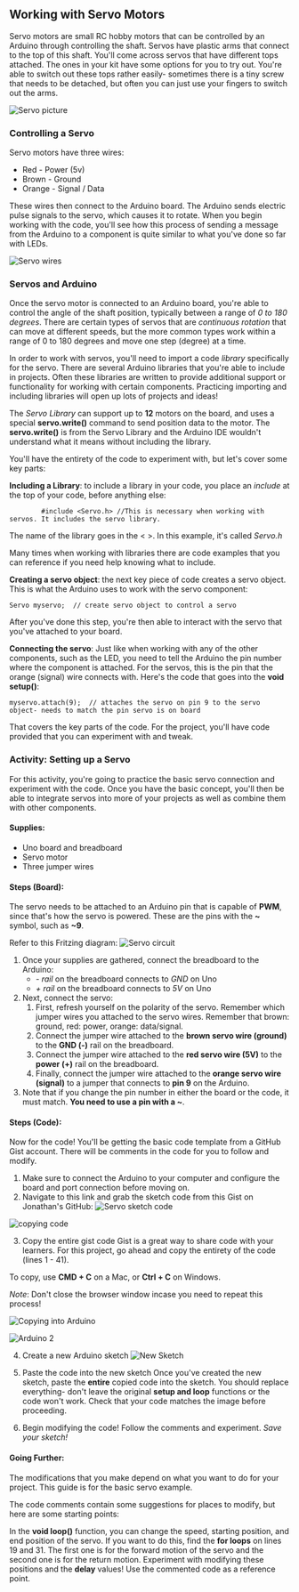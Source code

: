 ## Working with Servo Motors
Servo motors are small RC hobby motors that can be controlled by an Arduino through controlling the shaft. Servos have plastic arms that connect to the top of this shaft. You'll come across servos that have different tops attached. The ones in your kit have some options for you to try out. You're able to switch out these tops rather easily- sometimes there is a tiny screw that needs to be detached, but often you can just use your fingers to switch out the arms.

![Servo picture](http://d3nnidcq81r9m6.cloudfront.net/wp-content/uploads/2016/05/30211747/bcpl-workshop-iot-servo-1.jpg)

### Controlling a Servo
Servo motors have three wires:
- Red - Power (5v)
- Brown - Ground
- Orange - Signal / Data

These wires then connect to the Arduino board. The Arduino sends electric pulse signals to the servo, which causes it to rotate. When you begin working with the code, you'll see how this process of sending a message from the Arduino to a component is quite similar to what you've done so far with LEDs.

![Servo wires](http://d3nnidcq81r9m6.cloudfront.net/wp-content/uploads/2016/05/30211756/bcpl-workshop-iot-servo-2.jpg)

### Servos and Arduino
Once the servo motor is connected to an Arduino board, you're able to control the angle of the shaft position, typically between a range of _0 to 180 degrees_. There are certain types of servos that are _continuous rotation_ that can move at different speeds, but the more common types work within a range of 0 to 180 degrees and move one step (degree) at a time.

In order to work with servos, you'll need to import a code _library_ specifically for the servo. There are several Arduino libraries that you're able to include in projects. Often these libraries are written to provide additional support or functionality for working with certain components. Practicing importing and including libraries will open up lots of projects and ideas!

The _Servo Library_ can support up to **12** motors on the board, and uses a special **servo.write()** command to send position data to the motor. The **servo.write()** is from the Servo Library and the Arduino IDE wouldn't understand what it means without including the library.

You'll have the entirety of the code to experiment with, but let's cover some key parts:

**Including a Library**: to include a library in your code, you place an _include_ at the top of your code, before anything else:
```arduino
        #include <Servo.h> //This is necessary when working with servos. It includes the servo library.
```

The name of the library goes in the < >. In this example, it's called _Servo.h_

Many times when working with libraries there are code examples that you can reference if you need help knowing what to include.

**Creating a servo object**: the next key piece of code creates a servo object. This is what the Arduino uses to work with the servo component:
```arduino
Servo myservo;  // create servo object to control a servo
```
After you've done this step, you're then able to interact with the servo that you've attached to your board.

**Connecting the servo**: Just like when working with any of the other components, such as the LED, you need to tell the Arduino the pin number where the component is attached. For the servos, this is the pin that the orange (signal) wire connects with. Here's the code that goes into the **void setup()**:

```arduino  
myservo.attach(9);  // attaches the servo on pin 9 to the servo object- needs to match the pin servo is on board
```

That covers the key parts of the code. For the project, you'll have code provided that you can experiment with and tweak.

### Activity: Setting up a Servo
For this activity, you're going to practice the basic servo connection and experiment with the code. Once you have the basic concept, you'll then be able to integrate servos into more of your projects as well as combine them with other components.

#### Supplies:
- Uno board and breadboard
- Servo motor
- Three jumper wires

#### Steps (Board):
The servo needs to be attached to an Arduino pin that is capable of **PWM**, since that's how the servo is powered. These are the pins with the **~** symbol, such as **~9**.

Refer to this Fritzing diagram:
![Servo circuit](http://i.imgur.com/TbdwRUZ.png)

1. Once your supplies are gathered, connect the breadboard to the Arduino:
    - _- rail_ on the breadboard connects to _GND_ on Uno
    - _+ rail_ on the breadboard connects to _5V_ on Uno
2. Next, connect the servo:
    1. First, refresh yourself on the polarity of the servo. Remember which jumper wires you attached to the servo wires. Remember that brown: ground, red: power, orange: data/signal.
    2. Connect the jumper wire attached to the **brown servo wire (ground)** to the **GND (-)** rail on the breadboard.
    3. Connect the jumper wire attached to the **red servo wire (5V)** to the **power (+)** rail on the breadboard.
    4. Finally, connect the jumper wire attached to the **orange servo wire (signal)** to a jumper that connects to **pin 9** on the Arduino.
3. Note that if you change the pin number in either the board or the code, it must match. **You need to use a pin with a ~**.

#### Steps (Code):
Now for the code! You'll be getting the basic code template from a GitHub Gist account. There will be comments in the code for you to follow and modify.

1. Make sure to connect the Arduino to your computer and configure the board and port connection before moving on.
2. Navigate to this link and grab the sketch code from this Gist on Jonathan's GitHub:
![Servo sketch code](https://gist.github.com/jonathanprozzi/e5a74481ecfd211a618483022b5633d0)

![copying code](http://d3nnidcq81r9m6.cloudfront.net/wp-content/uploads/2016/05/30200936/bcpl_-_iot_-_gist_copy-400px1.jpg)

3. Copy the entire gist code
Gist is a great way to share code with your learners. For this project, go ahead and copy the entirety of the code (lines 1 - 41).

To copy, use <strong>CMD + C</strong> on a Mac, or <strong>Ctrl + C</strong> on Windows.

_Note_: Don't close the browser window incase you need to repeat this process!

![Copying into Arduino](http://d3nnidcq81r9m6.cloudfront.net/wp-content/uploads/2016/05/30201120/bcpl_-_iot_-_arduino_new_1-400px1.jpg)

![Arduino 2](http://d3nnidcq81r9m6.cloudfront.net/wp-content/uploads/2016/05/30201125/bcpl_-_iot_-_arduino_new_2-400px2.jpg)

4. Create a new Arduino sketch
![New Sketch](http://d3nnidcq81r9m6.cloudfront.net/wp-content/uploads/2016/05/30201401/bcpl_-_iot_-_pasted_code_sketch-400px4.jpg)

5. Paste the code into the new sketch</h3>
Once you've created the new sketch, paste the <strong>entire</strong> copied code into the sketch. You should replace everything- don't leave the original <strong> setup and loop</strong> functions or the code won't work. Check that your code matches the image before proceeding.

6. Begin modifying the code! Follow the comments and experiment. _Save your sketch!_

#### Going Further:

The modifications that you make depend on what you want to do for your project. This guide is for the basic servo example.

The code comments contain some suggestions for places to modify, but here are some starting points:

In the <strong>void loop()</strong> function, you can change the speed, starting position, and end position of the servo. If you want to do this, find the <strong>for loops</strong> on lines 19 and 31. The first one is for the forward motion of the servo and the second one is for the return motion. Experiment with modifying these positions and the <strong>delay</strong> values! Use the commented code as a reference point.
